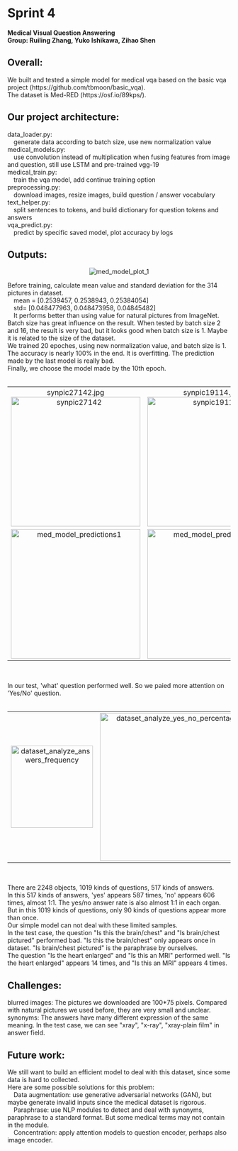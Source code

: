 <h1>Sprint 4</h1>
<b>Medical Visual Question Answering</b><br>
<b>Group: Ruiling Zhang, Yuko Ishikawa, Zihao Shen</b><br>

<h2>Overall:</h2>
We built and tested a simple model for medical vqa based on the basic vqa project (https://github.com/tbmoon/basic_vqa).<br>
The dataset is Med-RED (https://osf.io/89kps/).<br>

<h2>Our project architecture:</h2>
data_loader.py:<br>
&ensp;&ensp;generate data according to batch size, use new normalization value<br>
medical_models.py:<br>
&ensp;&ensp;use convolution instead of multiplication when fusing features from image and question, still use LSTM and pre-trained vgg-19<br>
medical_train.py:<br>
&ensp;&ensp;train the vqa model, add continue training option<br>
preprocessing.py:<br>
&ensp;&ensp;download images, resize images, build question / answer vocabulary<br>
text_helper.py:<br>
&ensp;&ensp;split sentences to tokens, and build dictionary for question tokens and answers<br>
vqa_predict.py:<br>
&ensp;&ensp;predict by specific saved model, plot accuracy by logs<br>

<h2>Outputs:</h2>
<div align="center">
<img alt="med_model_plot_1" src="https://user-images.githubusercontent.com/55321300/144171195-9c8a41aa-d67a-42c3-a8e6-c161be86690e.png">
</div>

Before training, calculate mean value and standard deviation for the 314 pictures in dataset.<br> 
&ensp;&ensp;mean = [0.2539457, 0.2538943, 0.25384054]<br>
&ensp;&ensp;std= [0.048477963, 0.048473958, 0.04845482]<br>
&ensp;&ensp;It performs better than using value for natural pictures from ImageNet.<br>
Batch size has great influence on the result. When tested by batch size 2 and 16, the result is very bad, but it looks good when batch size is 1. Maybe it is related to the size of the dataset.<br>
We trained 20 epoches, using new normalization value, and batch size is 1. The accuracy is nearly 100% in the end. It is overfitting. The prediction made by the last model is really bad.<br>
Finally, we choose the model made by the 10th epoch.<br><br>

<table align="center">
<tr>
<td align="center">synpic27142.jpg<img width="292" alt="synpic27142" src="https://user-images.githubusercontent.com/55321300/144185050-50af1d5b-3ff4-456d-b2a7-01c64b8729b3.jpg"></td>
<td align="center">synpic19114.jpg<img width="292" alt="synpic19114" src="https://user-images.githubusercontent.com/55321300/144185051-1bb736d6-2ca4-40ae-8588-43955a4d621a.jpg"></td>
<td align="center">test.jpg<img width="292" alt="test" src="https://user-images.githubusercontent.com/55321300/144185181-2ecd7356-a5a4-44bb-b37a-0f03f8687700.jpg"></td>
</tr>
<tr>
<td align="center"><img width="292" alt="med_model_predictions1" src="https://user-images.githubusercontent.com/55321300/144170429-77ba5142-b92a-4bd7-8bf4-5ce594c824fe.png"></td>
<td align="center"><img width="292" alt="med_model_predictions2" src="https://user-images.githubusercontent.com/55321300/144174668-fde2ffec-3b38-46ea-818d-a48c56662840.png"></td>
<td align="center"><img width="292" alt="test_prediction" src="https://user-images.githubusercontent.com/55321300/144174576-a0ff3022-e878-44dc-9eb3-7df1cf4d857a.PNG"></td>
</tr>
</table><br>

In our test, 'what' question performed well. So we paied more attention on 'Yes/No' question.<br><br>

<table align="center">
<tr>
<td align="center"><img width="185" alt="dataset_analyze_answers_frequency" src="https://user-images.githubusercontent.com/55321300/144177156-b4bd4aa4-ddbe-4ac3-aaee-0f5d59c20a2f.PNG"></td>
<td align="center"><img width="333" alt="dataset_analyze_yes_no_percentage" src="https://user-images.githubusercontent.com/55321300/144176395-a173ce2c-9b35-46dc-b14a-44709fb1eeb2.PNG"></td>
<td align="center"><img width="333" alt="dataset_analyze_frequency" src="https://user-images.githubusercontent.com/55321300/144175259-d791f367-4460-43cb-b27b-5b127529f8dd.PNG"></td>
</tr>
</table><br>

There are 2248 objects, 1019 kinds of questions, 517 kinds of answers.<br>
In this 517 kinds of answers, 'yes' appears 587 times, 'no' appears 606 times, almost 1:1. The yes/no answer rate is also almost 1:1 in each organ.<br>
But in this 1019 kinds of questions, only 90 kinds of questions appear more than once.<br>
Our simple model can not deal with these limited samples.<br>
In the test case, the question "Is this the brain/chest" and "Is brain/chest pictured" performed bad. "Is this the brain/chest" only appears once in dataset. "Is brain/chest pictured" is the paraphrase by ourselves.<br>
The question "Is the heart enlarged" and "Is this an MRI" performed well. "Is the heart enlarged" appears 14 times, and "Is this an MRI" appears 4 times.<br>

<h2>Challenges:</h2>
blurred images: The pictures we downloaded are 100*75 pixels. Compared with natural pictures we used before, they are very small and unclear.<br>
synonyms: The answers have many different expression of the same meaning. In the test case, we can see "xray", "x-ray", "xray-plain film" in answer field.<br>

<h2>Future work:</h2>
We still want to build an efficient model to deal with this dataset, since some data is hard to collected.<br>
Here are some possible solutions for this problem:<br>
&ensp;&ensp;Data augmentation: use generative adversarial networks (GAN), but maybe generate invalid inputs since the medical dataset is rigorous.<br>
&ensp;&ensp;Paraphrase: use NLP modules to detect and deal with synonyms, paraphrase to a standard format. But some medical terms may not contain in the module.<br>
&ensp;&ensp;Concentration: apply attention models to question encoder, perhaps also image encoder.<br>
